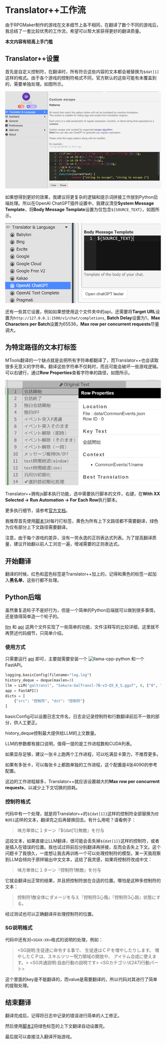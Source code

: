 # Translator++工作流

由于RPGMaker制作的游戏在文本细节上各不相同，在翻译了数个不同的游戏后，我总结了一套比较优秀的工作流，希望可以帮大家获得更好的翻译质量。

**本文内容有较高上手门槛**

## Translator++设置

首先是自定义控制符，在翻译时，所有符合这些内容的文本都会被替换为`$dat[1]`这样的格式。由于各个游戏的控制符格式不同，官方默认的这些可能有未覆盖到的，需要单独处理。如图所示。

![](pic/1.png)

如果想得到更好的效果，我建议将更复杂的逻辑和提示词拼接工作放到Python后端处理。所以在OpenAI ChatGPT插件设置中，我建议清空**System Message Template**，将**Body Message Template**设置为仅包含`${SOURCE_TEXT}`，如图所示。

![](pic/2.png)

还有一些其它设置，例如如果想使用这个文件夹中的api，还需要将**Target URL**设置为`http://127.0.0.1:1500/v1/chat/completions`, **Batch Delay**设置为1，**Max Characters per Batch**设置为65536，**Max row per concurrent requests**尽量调大。

## 为特定路径的文本打标签

MTools翻译的一个缺点就是会把所有字符串都翻译了，而Translator++也会读取很多无意义的字符串。翻译这些字符串不仅耗时，而且可能会破坏一些游戏逻辑。可以右键行，通过**Row Properties**查看字符串的路径，如图所示。

![](pic/3.png)

Translator++拥有js脚本执行功能，选中需要执行脚本的文件，右键，在**With XX Selected -> Run Automation -> For Each Row**执行脚本。

更多执行细节，请参考[官方文档](https://dreamsavior.net/docs/translator/execute-script/pin-your-automation-to-quickly-launch-from-translator/)。

我推荐首先使用[脚本1](根据路径添加黄绿标签.js)对每行打标签，黄色为所有上下文路径都不需要翻译，绿色为仅有部分上下文路径需要翻译。

注意，由于每个游戏的差异，没有一劳永逸的正则表达式列表。为了提高翻译质量，建议开始翻以前人工浏览一遍，增减需要的正则表达式。

## 开始翻译

翻译的时候，红色和蓝色标签是Translator++加上的，记得和黄色的标签一起加入**黑名单**，这些行都不处理。

## Python后端

虽然重复造轮子不是好行为，但是一个简单的Python后端就可以做到很多事情，还是值得简单造一个轮子的。

[llm](llm.py) 和 [api](api.py) 这两个文件实现了一些简单的功能，文件注释写的比较详细，这里就不再赘述代码细节，只简单介绍。

### 使用方式

只需要运行 [api](api.py) 即可，主要就需要安装一个 ![llama-cpp-python](https://llama-cpp-python.readthedocs.io/en/latest/) 和一个 FastAPI。

```py
logging.basicConfig(filename="log.log")
history_deque = deque(maxlen=3)
llm = LLM("galtransl", "Sakura-GalTransl-7B-v3-Q5_K_S.gguf", 8, ["0", "1", "2", "3", "0", "1", "2", "3"])
app = FastAPI()
dicts = [
    {"src": "控制符", "dst": "控制符"}
]
```

basicConfig可以设置日志文件名，日志会记录控制符和行数翻译前后不一致的部分，供人工更正。

history_deque控制最大提供给LLM的上文数量。

LLM的参数都有接口说明，值得一提的是工作进程数和CUDA列表。

如果显存足够，建议一张卡上跑两个工作进程，可以吃满显卡算力，不推荐更多。

如果有多张卡，可以每张卡上都跑单独的工作进程，这个配置是4张4090的参考配置。

这边的工作进程越多，Translator++就应该设置越大的**Max row per concurrent requests**，以减少上下文切换的损耗。

### 控制符格式

代码中有一个处理，就是将Translator++的`${dat[1]}`这样的控制符全部替换为`控制符1`这样的文本，翻译完之后再替换回去。有什么用呢？请看例子：

> 味方単体に１ターン『${dat[1]}無敵』を付与

这段文本，如果直接让LLM翻译，很可能会丢失掉`${dat[1]}`这样的控制符，或者是插入在错误的位置。我也试过将前后分别翻译再拼接，反而会丢失上下文。这个问题卡了我很久，一度想让我去再训练一个可以处理控制符的模型。某一天我观察到LLM会倾向于原样输出中文文本，这给了我灵感，如果将控制符改成中文：

> 味方単体に１ターン『控制符1無敵』を付与

它就会翻译出正常的结果，并且把控制符放在合适的位置。哪怕是这种多控制符的文本：

> 控制符1敵全体にダメージを与え『控制符2心傷』『控制符3心弱』状態にする。

经过测试也可以正确翻译并处理控制符的位置。

### SG说明格式

代码中还有对`<SGXX:XX>`格式的说明的处理，例如：

> <SG説明:生徒達に命令する事で、
> 生徒達はＣＰを増やしたりします。
> 増やしたＣＰは、スキルツリー呪力領域の開放や、
> アイテム合成に使えます。>
> <SG共通説明:自由行動の説明です>
> <SGカテゴリ:\I[247]行動パート>

这个里面的key是不能翻译的，而value是需要翻译的，所以代码对其进行了简单的提取处理。

## 结束翻译

翻译完成后，记得将日志中记录的错误进行简单的人工修正。

然后使用[脚本2](绿色标签添加路径翻译.js)将绿色标签的上下文翻译自动设置完。

最后就可以直接注入翻译开始游戏。
